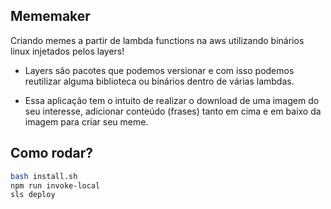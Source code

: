 ## Mememaker

Criando memes a partir de lambda functions na aws utilizando binários linux injetados pelos layers!

- Layers são pacotes que podemos versionar e com isso podemos reutilizar alguma biblioteca ou binários dentro de várias lambdas.

- Essa aplicação tem o intuito de realizar o download de uma imagem do seu interesse, adicionar conteúdo (frases) tanto em cima e em baixo da imagem para criar seu meme.

## Como rodar?
 ```bash 
bash install.sh
npm run invoke-local
sls deploy 
```